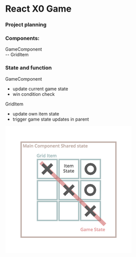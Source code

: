 # React X0 Game

### **Project planning**  
### Components:  
GameComponent  
-- GridItem  
### State and function  
GameComponent  
- update current game state  
- win condition check  

GridItem
- update own item state
- trigger game state updates in parent


![Image of sketched functions](https://github.com/LiviuLvu/react-xo-game/blob/master/components-sketch.png)